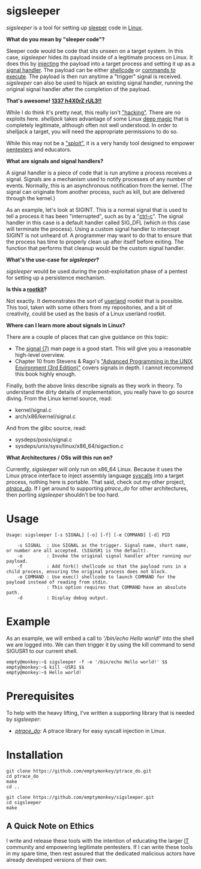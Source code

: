 # sigsleeper #

_sigsleeper_ is a tool for setting up [sleeper](http://en.wikipedia.org/wiki/Sleeper_cell) code in [Linux](http://en.wikipedia.org/wiki/Linux).

**What do you mean by "sleeper code"?**

Sleeper code would be code that sits unseen on a target system. In this case, _sigsleeper_ hides its payload inside of a legitimate process on Linux. It does this by [injecting](http://en.wikipedia.org/wiki/Ptrace) the payload into a target process and setting it up as a [signal handler](http://en.wikipedia.org/wiki/Unix_signal). The payload can be either [shellcode](http://en.wikipedia.org/wiki/Shellcode) or [commands to execute](http://en.wikipedia.org/wiki/Exec_%28computing%29). The payload is then run anytime a "trigger" signal is received. _sigsleeper_ can also be used to hijack an existing signal handler, running the original signal handler after the completion of the payload.

**That's awesome! [1337 h4X0rZ rUL3!!](http://hackertyper.com/)**

While I do think it's pretty neat, this really isn't ["hacking"](http://en.wikipedia.org/wiki/Hacker_%28computer_security%29). There are no exploits here. _shelljack_ takes advantage of some Linux [deep magic](http://en.wikipedia.org/wiki/Deep_magic) that is completely legitimate, although often not well understood. In order to shelljack a target, you will need the appropriate permissions to do so.

While this may not be a ["sploit"](http://en.wikipedia.org/wiki/Sploit), it is a very handy tool designed to empower [pentesters](http://en.wikipedia.org/wiki/Pentester) and educators.

**What are signals and signal handlers?**

A signal handler is a piece of code that is run anytime a process receives a signal. Signals are a mechanism used to notify processes of any number of events. Normally, this is an asynchronous notification from the kernel. (The signal can originate from another process, such as kill, but are delivered through the kernel.)

As an example, let's look at SIGINT. This is a normal signal that is used to tell a process it has been "interrupted", such as by a "[ctrl-c](http://en.wikipedia.org/wiki/Ctrl-C)". The signal handler in this case is a default handler called SIG_DFL (which in this case will terminate the process). Using a custom signal handler to intercept SIGINT is not unheard of. A programmer may want to do that to ensure that the process has time to properly clean up after itself before exiting. The function that performs that cleanup would be the custom signal handler.

**What's the use-case for _sigsleeper_?**

_sigsleeper_ would be used during the post-exploitation phase of a pentest for setting up a persistence mechanism. 

**Is this a [rootkit](http://en.wikipedia.org/wiki/Rootkit)?**

Not exactly. It demonstrates the sort of [userland](http://en.wikipedia.org/wiki/User_space) rootkit that is possible. This tool, taken with some others from my repositories, and a bit of creativity, could be used as the basis of a Linux userland rootkit.

**Where can I learn more about signals in Linux?**

There are a couple of places that can give guidance on this topic:

* The [signal (7)](http://linux.die.net/man/7/signal) man page is a good start. This will give you a reasonable high-level overview.
* Chapter 10 from Stevens & Rago's ["Advanced Programming in the UNIX Environment (3rd Edition)"](http://www.amazon.com/Programming-Environment-Addison-Wesley-Professional-Computing/dp/0321637739/ref=sr_1_1?ie=UTF8&qid=1380089492&sr=8-1&keywords=Advanced+Programming+in+the+UNIX+Environment+%283rd+Edition%29) covers signals in depth. I cannot recommend this book highly enough.

Finally, both the above links describe signals as they work in theory. To understand the dirty details of implementation, you really have to go source diving. From the Linux kernel source, read:

* kernel/signal.c
* arch/x86/kernel/signal.c

And from the glibc source, read:

* sysdeps/posix/signal.c
* sysdeps/unix/sysv/linux/x86_64/sigaction.c

**What Architectures / OSs will this run on?**

Currently, _sigsleeper_ will only run on x86_64 Linux. Because it uses the Linux ptrace interface to inject assembly language [syscalls](http://en.wikipedia.org/wiki/Syscall) into a target process, nothing here is portable. That said, check out my other project, [<i>ptrace_do</i>](https://github.com/emptymonkey/ptrace_do). If I get around to supporting <i>ptrace_do</i> for other architectures, then porting _sigsleeper_ shouldn't be too hard.

# Usage #

	Usage: sigsleeper [-s SIGNAL] [-o] [-f] [-e COMMAND] [-d] PID
	
		-s SIGNAL  : Use SIGNAL as the trigger. Signal name, short name, or number are all accepted. (SIGUSR1 is the default).
		-o         : Invoke the original signal handler after running our payload.
		-f         : Add fork() shellcode so that the payload runs in a child process, ensuring the original process does not block.
		-e COMMAND : Use exec() shellcode to launch COMMAND for the payload instead of reading from stdin.
		           : This option requires that COMMAND have an absolute path.
		-d         : Display debug output.

# Example #

As an example, we will embed a call to _'/bin/echo Hello world!'_ into the shell we are logged into. We can then trigger it by using the kill command to send SIGUSR1 to our current shell. 

	empty@monkey:~$ sigsleeper -f -e '/bin/echo Hello world!' $$
	empty@monkey:~$ kill -USR1 $$
	empty@monkey:~$ Hello world!

# Prerequisites #

To help with the heavy lifting, I've written a supporting library that is needed by _sigsleeper_:

* [<i>ptrace_do</i>](https://github.com/emptymonkey/ptrace_do): A ptrace library for easy syscall injection in Linux.

# Installation #

	git clone https://github.com/emptymonkey/ptrace_do.git
	cd ptrace_do
	make
	cd ..

	git clone https://github.com/emptymonkey/sigsleeper.git
	cd sigsleeper
	make

## A Quick Note on Ethics ##

I write and release these tools with the intention of educating the larger [IT](http://en.wikipedia.org/wiki/Information_technology) community and empowering legitimate pentesters. If I can write these tools in my spare time, then rest assured that the dedicated malicious actors have already developed versions of their own.

